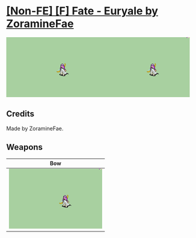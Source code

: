 # [\[Non-FE\] \[F\] Fate - Euryale by ZoramineFae](./)

<img src="./5.%20Bow/Bow_000.png" alt="[Non-FE] [F] Fate - Euryale by ZoramineFae standing" />

## Credits

Made by ZoramineFae.

## Weapons


|Bow |
|  :---: |
| <img alt="Bow animation" src="./5.%20Bow/Bow.gif" /> |
